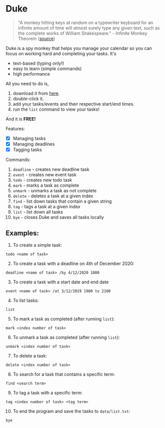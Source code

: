# Duke
> "A monkey hitting keys at random on a typewriter keyboard for an infinite amount of time will almost surely type any given text, such as the complete works of William Shakespeare." - Infinite Monkey Theorem ([source](https://en.wikipedia.org/wiki/Infinite_monkey_theorem))

Duke is a spy monkey that helps you manage your calendar so you can focus on working hard and completing your tasks. It's

- text-based (typing only!)
- easy to learn (simple commands)
- high performance

All you need to do is,

1. download it from [here](url).
2. double-click it.
3. add your tasks/events and their respective start/end times.
4. run the `list` command to view your tasks!

And it is **FREE!**

Features:

- [x] Managing tasks
- [x] Managing deadlines
- [x] Tagging tasks

Commands:
1. `deadline` - creates new deadline task
2. `event` - creates new event task
3. `todo` - creates new todo task
4. `mark` - marks a task as complete
5. `unmark` - unmarks a task as not complete
6. `delete` - deletes a task at a given index
7. `find` - list down tasks that contain a given string
8. `tag` - tags a task at a given index
9. `list` - list down all tasks
10. `bye` - closes Duke and saves all tasks locally

## Examples:
1. To create a simple task:
```
todo <name of task>
```

2. To create a task with a deadline on 4th of December 2020:
```
deadline <name of task> /by 4/12/2020 1800
```

3. To create a task with a start date and end date
```
event <name of task> /at 3/12/2019 1900 to 2100
```

4. To list tasks:
```
list
```

5. To mark a task as completed (after running `list`):
```
mark <index number of task>
```

6. To unmark a task as completed (after running `list`):
```
unmark <index number of task>
```

7. To delete a task:
```
delete <index number of task>
```

8. To search for a task that contains a specific term:
```
find <search term>
```

9. To tag a task with a specific term:
```
tag <index number of task> <tag term>
```

10. To end the program and save the tasks to `data/list.txt`:
```
bye
```